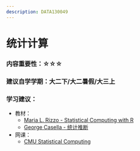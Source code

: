```yaml
---
description: DATA130049
---
```


# 统计计算

### 内容重要性：☆☆☆

### 建议自学学期：大二下/大二暑假/大三上

### 学习建议：

* 教材：
  * [Maria L. Rizzo - Statistical Computing with R](https://book.douban.com/subject/2863061/)
  * [George Casella - 统计推断](https://book.douban.com/subject/4214656/) 
* 网课：
  * [CMU Statistical Computing](https://www.stat.cmu.edu/~ryantibs/statcomp/)

